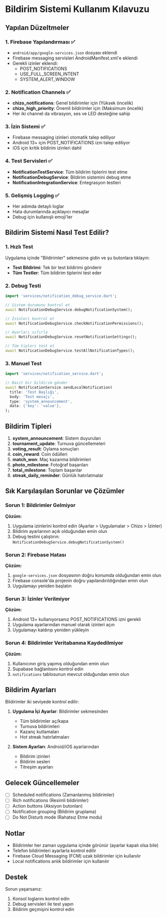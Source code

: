 # Bildirim Sistemi Kullanım Kılavuzu

## Yapılan Düzeltmeler

### 1. Firebase Yapılandırması ✅
- `android/app/google-services.json` dosyası eklendi
- Firebase messaging servisleri AndroidManifest.xml'e eklendi
- Gerekli izinler eklendi:
  - POST_NOTIFICATIONS
  - USE_FULL_SCREEN_INTENT
  - SYSTEM_ALERT_WINDOW

### 2. Notification Channels ✅
- **chizo_notifications**: Genel bildirimler için (Yüksek öncelik)
- **chizo_high_priority**: Önemli bildirimler için (Maksimum öncelik)
- Her iki channel da vibrasyon, ses ve LED desteğine sahip

### 3. İzin Sistemi ✅
- Firebase messaging izinleri otomatik talep ediliyor
- Android 13+ için POST_NOTIFICATIONS izni talep ediliyor
- iOS için kritik bildirim izinleri dahil

### 4. Test Servisleri ✅
- **NotificationTestService**: Tüm bildirim tiplerini test etme
- **NotificationDebugService**: Bildirim sistemini debug etme
- **NotificationIntegrationService**: Entegrasyon testleri

### 5. Gelişmiş Logging ✅
- Her adımda detaylı loglar
- Hata durumlarında açıklayıcı mesajlar
- Debug için kullanışlı emoji'ler

## Bildirim Sistemi Nasıl Test Edilir?

### 1. Hızlı Test
Uygulama içinde "Bildirimler" sekmesine gidin ve şu butonlara tıklayın:
- **Test Bildirimi**: Tek bir test bildirimi gönderir
- **Tüm Testler**: Tüm bildirim tiplerini test eder

### 2. Debug Testi
```dart
import 'services/notification_debug_service.dart';

// Sistem durumunu kontrol et
await NotificationDebugService.debugNotificationSystem();

// İzinleri kontrol et
await NotificationDebugService.checkNotificationPermissions();

// Ayarları sıfırla
await NotificationDebugService.resetNotificationSettings();

// Tüm tipleri test et
await NotificationDebugService.testAllNotificationTypes();
```

### 3. Manuel Test
```dart
import 'services/notification_service.dart';

// Basit bir bildirim gönder
await NotificationService.sendLocalNotification(
  title: 'Test Başlığı',
  body: 'Test mesajı',
  type: 'system_announcement',
  data: {'key': 'value'},
);
```

## Bildirim Tipleri

1. **system_announcement**: Sistem duyuruları
2. **tournament_update**: Turnuva güncellemeleri
3. **voting_result**: Oylama sonuçları
4. **coin_reward**: Coin ödülleri
5. **match_won**: Maç kazanma bildirimleri
6. **photo_milestone**: Fotoğraf başarıları
7. **total_milestone**: Toplam başarılar
8. **streak_daily_reminder**: Günlük hatırlatmalar

## Sık Karşılaşılan Sorunlar ve Çözümler

### Sorun 1: Bildirimler Gelmiyor
**Çözüm:**
1. Uygulama izinlerini kontrol edin (Ayarlar > Uygulamalar > Chizo > İzinler)
2. Bildirim ayarlarının açık olduğundan emin olun
3. Debug testini çalıştırın: `NotificationDebugService.debugNotificationSystem()`

### Sorun 2: Firebase Hatası
**Çözüm:**
1. `google-services.json` dosyasının doğru konumda olduğundan emin olun
2. Firebase console'da projenin doğru yapılandırıldığından emin olun
3. Uygulamayı yeniden başlatın

### Sorun 3: İzinler Verilmiyor
**Çözüm:**
1. Android 13+ kullanıyorsanız POST_NOTIFICATIONS izni gerekli
2. Uygulama ayarlarından manuel olarak izinleri açın
3. Uygulamayı kaldırıp yeniden yükleyin

### Sorun 4: Bildirimler Veritabanına Kaydedilmiyor
**Çözüm:**
1. Kullanıcının giriş yapmış olduğundan emin olun
2. Supabase bağlantısını kontrol edin
3. `notifications` tablosunun mevcut olduğundan emin olun

## Bildirim Ayarları

Bildirimler iki seviyede kontrol edilir:

1. **Uygulama İçi Ayarlar**: Bildirimler sekmesinden
   - Tüm bildirimler aç/kapa
   - Turnuva bildirimleri
   - Kazanç kutlamaları
   - Hot streak hatırlatmaları

2. **Sistem Ayarları**: Android/iOS ayarlarından
   - Bildirim izinleri
   - Bildirim sesleri
   - Titreşim ayarları

## Gelecek Güncellemeler

- [ ] Scheduled notifications (Zamanlanmış bildirimler)
- [ ] Rich notifications (Resimli bildirimler)
- [ ] Action buttons (Aksiyon butonları)
- [ ] Notification grouping (Bildirim gruplama)
- [ ] Do Not Disturb mode (Rahatsız Etme modu)

## Notlar

- Bildirimler her zaman uygulama içinde görünür (ayarlar kapalı olsa bile)
- Telefon bildirimleri ayarlarla kontrol edilir
- Firebase Cloud Messaging (FCM) uzak bildirimler için kullanılır
- Local notifications anlık bildirimler için kullanılır

## Destek

Sorun yaşarsanız:
1. Konsol loglarını kontrol edin
2. Debug servisleri ile test yapın
3. Bildirim geçmişini kontrol edin

